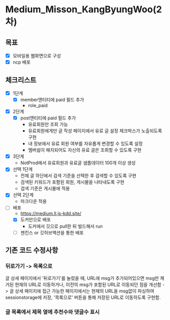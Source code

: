 # Medium_Misson_KangByungWoo(2차)
## 목표
 - [x] 모바일용 웹화면으로 구성
 - [x] ncp 배포
## 체크리스트
 - [x] 1단계
   - [x] member엔티티에 paid 필드 추가
     - role_paid
 - [x] 2단계
   - [x] post엔티티에 paid 필드 추가
     - 유료회원만 조회 가능
     - 유료회원에게만 글 작성 페이지에서 유료 글 설정 체크박스가 노출되도록 구현
     - 내 정보에서 유료 회원 여부를 자유롭게 변경할 수 있도록 설정
     - 멤버쉽이 해지되어도 자신의 유료 글은 조회할 수 있도록 구현
 - [x] 3단계
   - NotProd에서 유료회원과 유료글 샘플데이터 100개 이상 생성
 - [x] 선택 1단계
   - 전체 글 하단에서 검색 기준을 선택한 후 검색할 수 있도록 구현
   - 검색된 키워드가 포함된 회원, 게시물을 나타내도록 구현
   - 검색 기준은 게시물에 적용
 - [x] 선택 2단계
   - 마크다운 적용 
 - [ ] 배포
   - https://medium.ll.js-kdd.site/ 
   - [x] 도커만으로 배포
     - 도커에서 깃으로 pull한 뒤 빌드해서 run
   - [ ] 젠킨스 or 깃허브액션을 통한 배포
## 기존 코드 수정사항
### 뒤로가기 -> 목록으로
글 상세 페이지에서 '뒤로가기'를 눌렀을 때, URL에 msg가 추가되어있으면
msg만 제거된 현재의 URL로 이동하거나, 
이전의 msg가 포함된 URL로 이동되던 점을 개선함
-> 글 상세 페이지에 접근 가능한 페이지에서는 
현재의 URL을 msg없이 파싱하여 sessionstorage에 저장,
'목록으로' 버튼을 통해 저장된 URL로 이동하도록 구현함.

### 글 목록에서 제목 옆에 추천수와 댓글수 표시
